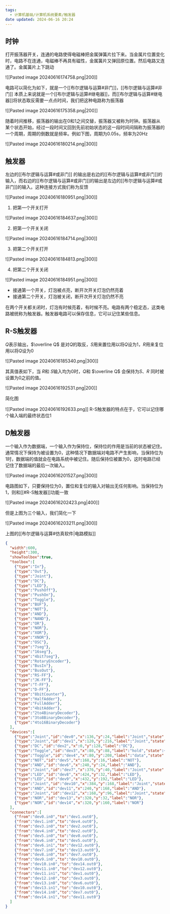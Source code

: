 ```yaml
---
tags:
  - 计算机基础/计算机系统要素/触发器
date updated: 2024-06-16 20:24
---
```


## 时钟

打开振荡器开关，连通的电路使得电磁棒把金属弹簧片拉下来。当金属片位置变化时，电路不在连通，电磁棒不再具有磁性，金属簧片又弹回原位置。然后电路又连通了。金属簧片上下跳动

![[Pasted image 20240616174758.png|200]]

电路可以简化为如下，就是一个[[布尔逻辑与运算#非门]]，[[布尔逻辑与运算#非门]] 本质上来说就是一个[[布尔逻辑与运算#继电器]]，而[[布尔逻辑与运算#继电器]]将状态取反需要一点点时间，我们把这种电路称为振荡器

![[Pasted image 20240616175358.png|200]]

随着时间推移，振荡器的输出在0和1之间交替，振荡器又被称为时钟。振荡器从某个状态开始，经过一段时间又回到先前初始状态的这一段时间间隔称为振荡器的一个周期，周期的倒数就是频率。例如下图，周期为0.05s，频率为20Hz

![[Pasted image 20240616180214.png|300]]

## 触发器

左边的[[布尔逻辑与运算#或非门]] 的输出是右边的[[布尔逻辑与运算#或非门]]的输入，而右边的[[布尔逻辑与运算#或非门]]的输出是左边的[[布尔逻辑与运算#或非门]]的输入。这种连接方式我们称为反馈

![[Pasted image 20240616180951.png|300]]

1. 把第一个开关打开

![[Pasted image 20240616184637.png|300]]

2. 把第一个开关关闭

![[Pasted image 20240616184714.png|300]]

3. 把第二个开关打开

![[Pasted image 20240616184813.png|300]]

4. 把第二个开关关闭

![[Pasted image 20240616184951.png|300]]

- 接通第一个开关，灯泡被点亮，断开次开关灯泡仍然亮着
- 接通第二个开关，灯泡被关闭，断开次开关灯泡仍然不亮

在两个开关都关闭时，灯泡有时候亮着，有时候不亮。电路有两个稳定态，这类电路被统称为触发器。触发器电路可以保存信息，它可以记住某些信息。

## R-S触发器

$Q$表示输出，$\overline Q$ 是对$Q$的取反，$S$用来置位用以将$Q$设为1，$R$用来复位用以将$Q$设为0

![[Pasted image 20240616185340.png|300]]

其真值表如下，当 $R$和 $S$输入均为0时，$Q$和 $\overline Q$ 会保持为$S$、$R$ 同时被设置为0之前的值。

![[Pasted image 20240616192531.png|200]]

简化图

![[Pasted image 20240616192633.png]]
R-S触发器的特点在于，它可以记住哪个输入端的最终状态位1

## D触发器

一个输入作为数据端，一个输入作为保持位，保持位的作用是当前的状态被记住。通常情况下保持为被设置为0，这种情况下数据端对电路不产生影响，当保持位为1时，数据端的值就会在电路系统中被记住。随后保持位被置为0，这时电路已经记住了数据端的最后一次输入。

![[Pasted image 20240616201527.png|300]]

电路图如下，只要保持位为0，置位和复位的输入对输出无任何影响。当保持位为1，则和[[#R-S触发器]]功能一致

![[Pasted image 20240616202423.png|400]]

但是上图为三个输入，我们简化一下

![[Pasted image 20240616203211.png|300]]


上图的[[布尔逻辑与运算#仿真软件|电路模拟]]

```json
{
  "width":600,
  "height":300,
  "showToolbox":true,
  "toolbox":[
    {"type":"In"},
    {"type":"Out"},
    {"type":"Joint"},
    {"type":"DC"},
    {"type":"LED"},
    {"type":"PushOff"},
    {"type":"PushOn"},
    {"type":"Toggle"},
    {"type":"BUF"},
    {"type":"NOT"},
    {"type":"AND"},
    {"type":"NAND"},
    {"type":"OR"},
    {"type":"NOR"},
    {"type":"XOR"},
    {"type":"XNOR"},
    {"type":"OSC"},
    {"type":"7seg"},
    {"type":"16seg"},
    {"type":"4bit7seg"},
    {"type":"RotaryEncoder"},
    {"type":"BusIn"},
    {"type":"BusOut"},
    {"type":"RS-FF"},
    {"type":"JK-FF"},
    {"type":"T-FF"},
    {"type":"D-FF"},
    {"type":"8bitCounter"},
    {"type":"HalfAdder"},
    {"type":"FullAdder"},
    {"type":"4bitAdder"},
    {"type":"2to4BinaryDecoder"},
    {"type":"3to8BinaryDecoder"},
    {"type":"4to16BinaryDecoder"}
  ],
  "devices":[
    {"type":"Joint","id":"dev0","x":136,"y":24,"label":"Joint","state":{"direction":0}},
    {"type":"Joint","id":"dev1","x":120,"y":216,"label":"Joint","state":{"direction":0}},
    {"type":"DC","id":"dev2","x":0,"y":128,"label":"DC"},
    {"type":"Toggle","id":"dev3","x":80,"y":88,"label":"hold","state":{"on":true}},
    {"type":"Toggle","id":"dev4","x":80,"y":208,"label":"data","state":{"on":true}},
    {"type":"NOT","id":"dev5","x":168,"y":16,"label":"NOT"},
    {"type":"AND","id":"dev6","x":240,"y":24,"label":"AND"},
    {"type":"Joint","id":"dev7","x":376,"y":40,"label":"Joint","state":{"direction":0}},
    {"type":"LED","id":"dev8","x":424,"y":32,"label":"LED"},
    {"type":"LED","id":"dev9","x":432,"y":192,"label":"LED"},
    {"type":"Joint","id":"dev10","x":384,"y":168,"label":"Joint","state":{"direction":0}},
    {"type":"AND","id":"dev11","x":240,"y":168,"label":"AND"},
    {"type":"Joint","id":"dev12","x":168,"y":96,"label":"Joint","state":{"direction":0}},
    {"type":"NOR","id":"dev13","x":320,"y":32,"label":"NOR"},
    {"type":"NOR","id":"dev14","x":320,"y":160,"label":"NOR"}
  ],
  "connectors":[
    {"from":"dev0.in0","to":"dev1.out0"},
    {"from":"dev1.in0","to":"dev4.out0"},
    {"from":"dev3.in0","to":"dev2.out0"},
    {"from":"dev4.in0","to":"dev2.out0"},
    {"from":"dev5.in0","to":"dev0.out0"},
    {"from":"dev6.in0","to":"dev5.out0"},
    {"from":"dev6.in1","to":"dev12.out0"},
    {"from":"dev7.in0","to":"dev13.out0"},
    {"from":"dev8.in0","to":"dev7.out0"},
    {"from":"dev9.in0","to":"dev10.out0"},
    {"from":"dev10.in0","to":"dev14.out0"},
    {"from":"dev11.in0","to":"dev12.out0"},
    {"from":"dev11.in1","to":"dev1.out0"},
    {"from":"dev12.in0","to":"dev3.out0"},
    {"from":"dev13.in0","to":"dev6.out0"},
    {"from":"dev13.in1","to":"dev10.out0"},
    {"from":"dev14.in0","to":"dev7.out0"},
    {"from":"dev14.in1","to":"dev11.out0"}
  ]
}
```